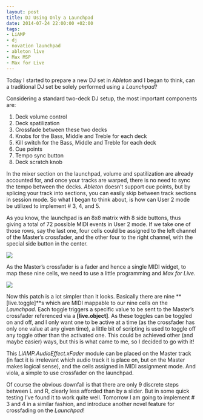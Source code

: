 ```yaml
---
layout: post
title: DJ Using Only a Launchpad
date: 2014-07-24 22:00:00 +02:00
tags:
- LiAMP
- dj
- novation launchpad
- ableton live
- Max MSP
- Max for Live
---
```

Today I started to prepare a new DJ set in *Ableton* and I began to think, can a traditional DJ set be solely performed using a *Launchpad*?

Considering a standard two-deck DJ setup, the most important components are:
1. Deck volume control
2. Deck spatilization
3. Crossfade between these two decks
4. Knobs for the Bass, Middle and Treble for each deck
5. Kill switch for the Bass, Middle and Treble for each deck
6. Cue points
7. Tempo sync button
8. Deck scratch knob

In the mixer section on the launchpad, volume and spatilization are already accounted for, and once your tracks are warped, there is no need to sync the tempo between the decks. *Ableton* doesn’t support cue points, but by splicing your track into sections, you can easily skip between track sections in session mode. So what I began to think about, is how can User 2 mode be utilized to implement # 3, 4, and 5.

As you know, the launchpad is an 8x8 matrix with 8 side buttons, thus giving a total of 72 possible MIDI events in User 2 mode. If we take one of those rows, say the last one, four cells could be assigned to the left channel of the Master’s crossfader, and the other four to the right channel, with the special side button in the center.

![]({{site.url}}/assets/images/posts/2014/14-07-24/01.png)

As the Master’s crossfader is a fader and hence a single MIDI widget, to map these nine cells, we need to use a little programming and *Max for Live*.

![]({{site.url}}/assets/images/posts/2014/14-07-24/02.png)

Now this patch is a lot simpler than it looks. Basically there are nine **[live.toggle]**s which are MIDI mappable to our nine cells on the *Launchpad*. Each toggle triggers a specific value to be sent to the Master’s crossfader referenced via a **[live.object]**. As these toggles can be toggled on and off, and I only want one to be active at a time (as the crossfader has only one value at any given time), a little bit of scripting is used to toggle off any toggle other than the activated one. This could be achieved other (and maybe easier) ways, but this is what came to me, so I decided to go with it!

This *LiAMP.AudioEffect.xFader* module can be placed on the Master track (in fact it is irrelevant which audio track it is place on, but on the Master makes logical sense), and the cells assigned in MIDI assignment mode. And viola, a simple to use crossfader on the launchpad.

Of course the obvious downfall is that there are only 9 discrete steps between L and R, clearly less afforded than by a slider. But in some quick testing I’ve found it to work quite well. Tomorrow I am going to implement # 3 and 4 in a similar fashion, and introduce another novel feature for crossfading on the *Launchpad*!

